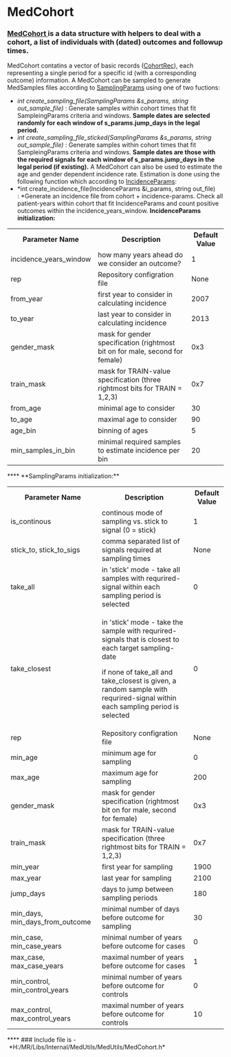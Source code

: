 # MedCohort
### [MedCohort ](https://Medial-EarlySign.github.io/MR_LIBS/classMedCohort)is a data structure with helpers to deal with a cohort, a list of individuals with (dated) outcomes and followup times.
MedCohort contatins a vector of basic records ([CohortRec](https://Medial-EarlySign.github.io/MR_LIBS/structCohortRec)), each representing a single period for a specific id (with a corresponding outcome) information.
A MedCohort can be sampled to generate MedSamples files according to [SamplingParams](https://Medial-EarlySign.github.io/MR_LIBS/structSamplingParams) using one of two fuctions:

- *int create_sampling_file(SamplingParams &s_params, string out_sample_file)* : Generate samples within cohort times that fit SampleingParams criteria and windows. **Sample dates are selected randomly for each window of s_params.jump_days in the legal period.** 
- *int create_sampling_file_sticked(SamplingParams &s_params, string out_sample_file)* : Generate samples within cohort times that fit SampleingParams criteria and windows. **Sample dates are those with the required signals for each window of s_params.jump_days in the legal period (if existing).**
A MedCohort can also be used to estimate the age and gender dependent incidence rate. Estimation is done using the following function which according to [IncidenceParams](https://Medial-EarlySign.github.io/MR_LIBS/structIncidenceParams):
- *int create_incidence_file(IncidenceParams &i_params, string out_file) : *Generate an incidence file from cohort + incidence-params. Check all patient-years within cohort that fit IncidenceParams and count positive outcomes within the incidence_years_window.
**IncidenceParams initialization:**
<table><tbody>
<tr>
<th>Parameter Name</th>
<th>Description</th>
<th>Default Value</th>
</tr>
<tr>
<td><span>incidence_years_window</span></td>
<td>how many years ahead do we consider an outcome?</td>
<td>1</td>
</tr>
<tr>
<td>rep</td>
<td>Repository configration file</td>
<td>None</td>
</tr>
<tr>
<td>from_year</td>
<td>first year to consider in calculating incidence</td>
<td>2007</td>
</tr>
<tr>
<td>to_year</td>
<td>last year to consider in calculating incidence</td>
<td>2013</td>
</tr>
<tr>
<td>gender_mask</td>
<td>mask for gender specification (rightmost bit on for male, second for female)</td>
<td>0x3</td>
</tr>
<tr>
<td>train_mask</td>
<td>mask for TRAIN-value specification (three rightmost bits for TRAIN = 1,2,3)</td>
<td>0x7</td>
</tr>
<tr>
<td>from_age</td>
<td>minimal age to consider</td>
<td>30</td>
</tr>
<tr>
<td>to_age</td>
<td>maximal age to consider</td>
<td>90</td>
</tr>
<tr>
<td><span>age_bin</span></td>
<td>binning of ages</td>
<td>5</td>
</tr>
<tr>
<td><span>min_samples_in_bin</span></td>
<td>minimal required samples to estimate incidence per bin</td>
<td>20</td>
</tr>
</tbody></table>
****
**SamplingParams initialization:**
<table><tbody>
<tr>
<th><span>Parameter Name</span></th>
<th><span>Description</span></th>
<th>Default Value</th>
</tr>
<tr>
<td>is_continous</td>
<td>continous mode of sampling vs. stick to signal (0 = stick)</td>
<td>1</td>
</tr>
<tr>
<td><span>stick_to, stick_to_sigs </span></td>
<td>comma separated list of signals required at sampling times</td>
<td>None</td>
</tr>
<tr>
<td>take_all</td>
<td><span>in 'stick' mode - </span>take all samples with requrired-signal within each sampling period is selected</td>
<td>0</td>
</tr>
<tr>
<td>take_closest</td>
<td><p>in 'stick' mode - take the sample with requrired-signals that is closest to each target sampling-date</p><p>if none of take_all and take_closest is given, a random sample with requrired-signal within each sampling period is selected</p></td>
<td>0</td>
</tr>
<tr>
<td><span>rep</span></td>
<td>Repository configration file</td>
<td>None</td>
</tr>
<tr>
<td>min_age</td>
<td>minimum age for sampling</td>
<td>0</td>
</tr>
<tr>
<td>max_age</td>
<td>maximum age for sampling</td>
<td>200</td>
</tr>
<tr>
<td>gender_mask</td>
<td>mask for gender specification (rightmost bit on for male, second for female)</td>
<td>0x3</td>
</tr>
<tr>
<td>train_mask</td>
<td>mask for TRAIN-value specification (three rightmost bits for TRAIN = 1,2,3)</td>
<td>0x7</td>
</tr>
<tr>
<td>min_year</td>
<td>first year for sampling</td>
<td>1900</td>
</tr>
<tr>
<td>max_year</td>
<td>last year for sampling</td>
<td>2100</td>
</tr>
<tr>
<td>jump_days</td>
<td>days to jump between sampling periods</td>
<td>180</td>
</tr>
<tr>
<td>min_days, min_days_from_outcome</td>
<td>minimal number of days before outcome for sampling</td>
<td>30</td>
</tr>
<tr>
<td>min_case, min_case_years</td>
<td>minimal number of years before outcome for cases</td>
<td>0</td>
</tr>
<tr>
<td>max_case, max_case_years</td>
<td>maximal number of years before outcome for cases</td>
<td>1</td>
</tr>
<tr>
<td>min_control, min_control_years</td>
<td>minimal number of years before outcome for controls</td>
<td>0</td>
</tr>
<tr>
<td>max_control, max_control_years</td>
<td>maximal number of years before outcome for controls</td>
<td>10</td>
</tr>
</tbody></table>
****
### Include file is - *H:/MR/Libs/Internal/MedUtils/MedUtils/MedCohort.h*
 
 
